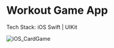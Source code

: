 # Workout Game App </br>
Tech Stack: iOS Swift | UIKit

![iOS_CardGame](https://github.com/user-attachments/assets/24f52984-d59f-46d6-aa46-bff5675da5f4)
